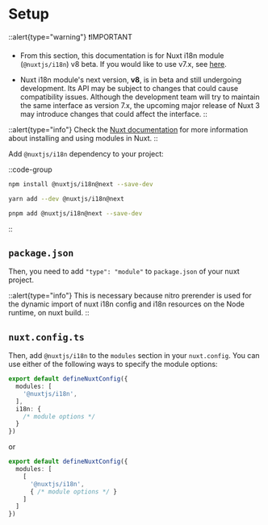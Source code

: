 # Setup

::alert{type="warning"}
❗IMPORTANT

- From this section, this documentation is for Nuxt i18n module (`@nuxtjs/i18n`) v8 beta. If you would like to use v7.x, see [here](https://i18n.nuxtjs.org/).

- Nuxt i18n module's next version, **v8**, is in beta and still undergoing development. Its API may be subject to changes that could cause compatibility issues. Although the development team will try to maintain the same interface as version 7.x, the upcoming major release of Nuxt 3 may introduce changes that could affect the interface.
::

::alert{type="info"}
Check the [Nuxt documentation](https://nuxt.com/docs/guide/concepts/modules) for more information about installing and using modules in Nuxt.
::

Add `@nuxtjs/i18n` dependency to your project:

::code-group
```bash [NPM]
npm install @nuxtjs/i18n@next --save-dev
```

```bash [Yarn]
yarn add --dev @nuxtjs/i18n@next
```

```bash [pnpm]
pnpm add @nuxtjs/i18n@next --save-dev
```
::

## `package.json`

Then, you need to add `"type": "module"` to `package.json` of your nuxt project.

::alert{type="info"}
This is necessary because nitro prerender is used for the dynamic import of nuxt i18n config and i18n resources on the Node runtime, on nuxt build.
::

## `nuxt.config.ts`

Then, add `@nuxtjs/i18n` to the `modules` section in your `nuxt.config`. You can use either of the following ways to specify the module options:

```ts {}[nuxt.config.ts]
export default defineNuxtConfig({
  modules: [
    '@nuxtjs/i18n',
  ],
  i18n: {
    /* module options */
  }
})
```

or

```ts {}[nuxt.config.ts]
export default defineNuxtConfig({
  modules: [
    [
      '@nuxtjs/i18n',
      { /* module options */ }
    ]
  ]
})
```
